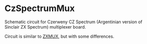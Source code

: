 # CzSpectrumMux
Schematic circuit for Czerweny CZ Spectrum (Argentinian version of Sinclair ZX Spectrum) multiplexer board.

Circuit is similar to [ZXMUX](https://8bit.yarek.pl/upgrade/zx.zxmux/index.html), but with some differences.
